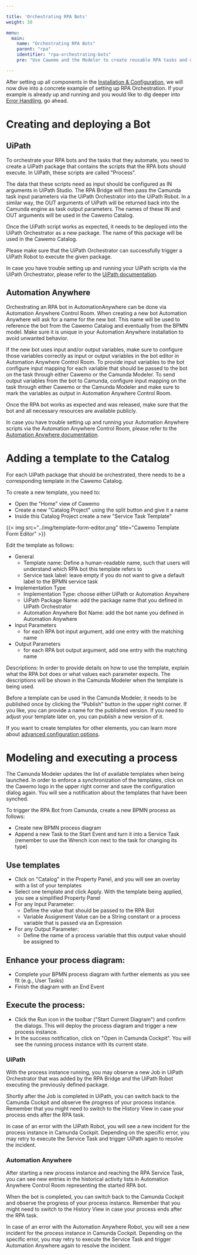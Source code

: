 ```yaml
---

title: 'Orchestrating RPA Bots'
weight: 30

menu:
  main:
    name: "Orchestrating RPA Bots"
    parent: "rpa"
    identifier: "rpa-orchestrating-bots"
    pre: "Use Cawemo and the Modeler to create reusable RPA tasks and orchestrate them with the RPA Bridge."

---
```


After setting up all components in the [Installation & Configuration](../installation), we will now dive into a concrete example of setting up RPA Orchestration. If your example is already up and running and you would like to dig deeper into [Error Handling](../error-handling), go ahead.

# Creating and deploying a Bot

## UiPath

To orchestrate your RPA bots and the tasks that they automate, you need to create a UiPath package that contains the scripts that the RPA bots should execute. In UiPath, these scripts are called "Process".

The data that these scripts need as input should be configured as IN arguments in UiPath Studio. The RPA Bridge will then pass the Camunda task input parameters via the UiPath Orchestrator into the UiPath Robot. In a similar way, the OUT arguments of UiPath will be returned back into the Camunda engine as task output parameters. The names of these IN and OUT arguments will be used in the Cawemo Catalog.

Once the UiPath script works as expected, it needs to be deployed into the UiPath Orchestrator as a new package. The name of this package will be used in the Cawemo Catalog.

Please make sure that the UiPath Orchestrator can successfully trigger a UiPath Robot to execute the given package.

In case you have trouble setting up and running your UiPath scripts via the UiPath Orchestrator, please refer to the [UiPath documentation](https://docs.uipath.com/).

## Automation Anywhere

Orchestrating an RPA bot in AutomationAnywhere can be done via Automation Anywhere Control Room. When creating a new bot Automation Anywhere will ask for a name for the new bot. This name will be used to reference the bot from the Cawemo Catalog and eventually from the BPMN model. Make sure it is unique in your Automation Anywhere installation to avoid unwanted behavior.

If the new bot uses input and/or output variables, make sure to configure those variables correctly as input or output variables in the bot editor in Automation Anywhere Control Room. To provide input variables to the bot configure input mapping for each variable that should be passed to the bot on the task through either Cawemo or the Camunda Modeler. To send output variables from the bot to Camunda, configure input mapping on the task through either Cawemo or the Camunda Modeler and make sure to mark the variables as output in Automation Anywhere Control Room.

Once the RPA bot works as expected and was released, make sure that the bot and all necessary resources are available publicly.

In case you have trouble setting up and running your Automation Anywhere scripts via the Automation Anywhere Control Room, please refer to the [Automation Anywhere documentation](https://docs.automationanywhere.com/).

# Adding a template to the Catalog

For each UiPath package that should be orchestrated, there needs to be a corresponding template in the Cawemo Catalog.

To create a new template, you need to:

* Open the "Home" view of Cawemo
* Create a new "Catalog Project" using the split button and give it a name
* Inside this Catalog Project create a new "Service Task Template"

{{< img src="../img/template-form-editor.png" title="Cawemo Template Form Editor" >}}

Edit the template as follows:

* General
  * Template name: Define a human-readable name, such that users will understand which RPA bot this template refers to
  * Service task label: leave empty if you do not want to give a default label to the BPMN service task
* Implementation Type
  * Implementation Type: choose either UiPath or Automation Anywhere
  * UiPath Package Name: add the package name that you defined in UiPath Orchestrator
  * Automation Anywhere Bot Name: add the bot name you defined in Automation Anywhere
* Input Parameters
  * for each RPA bot input argument, add one entry with the matching name
* Output Parameters
  * for each RPA bot output argument, add one entry with the matching name

Descriptions: In order to provide details on how to use the template, explain what the RPA bot does or what values each parameter expects. The descriptions will be shown in the Camunda Modeler when the template is being used.

Before a template can be used in the Camunda Modeler, it needs to be published once by clicking the “Publish” button in the upper right corner. If you like, you can provide a name for the published version. If you need to adjust your template later on, you can publish a new version of it.

If you want to create templates for other elements, you can learn more about [advanced configuration options](https://docs.camunda.org/manual/latest/modeler/element-templates/).

# Modeling and executing a process

The Camunda Modeler updates the list of available templates when being launched. In order to enforce a synchronization of the templates, click on the Cawemo logo in the upper right corner and save the configuration dialog again. You will see a notification about the templates that have been synched.

To trigger the RPA Bot from Camunda, create a new BPMN process as follows:

* Create new BPMN process diagram
* Append a new Task to the Start Event and turn it into a Service Task (remember to use the Wrench icon next to the task for changing its type)

## Use templates

* Click on "Catalog" in the Property Panel, and you will see an overlay with a list of your templates
* Select one template and click Apply. With the template being applied, you see a simplified Property Panel
* For any Input Parameter:
  * Define the value that should be passed to the RPA Bot
  * Variable Assignment Value can be a String constant or a process variable that is passed via an Expression
* For any Output Parameter:
  * Define the name of a process variable that this output value should be assigned to

## Enhance your process diagram:

* Complete your BPMN process diagram with further elements as you see fit (e.g., User Tasks)
* Finish the diagram with an End Event

## Execute the process:

* Click the Run icon in the toolbar ("Start Current Diagram") and confirm the dialogs. This will deploy the process diagram and trigger a new process instance.
* In the success notification, click on "Open in Camunda Cockpit". You will see the running process instance with its current state.

### UiPath

With the process instance running, you may observe a new Job in UiPath Orchestrator that was added by the RPA Bridge and the UiPath Robot executing the previously defined package.

Shortly after the Job is completed in UiPath, you can switch back to the Camunda Cockpit and observe the progress of your process instance. Remember that you might need to switch to the History View in case your process ends after the RPA task.

In case of an error with the UiPath Robot, you will see a new incident for the process instance in Camunda Cockpit. Depending on the specific error, you may retry to execute the Service Task and trigger UiPath again to resolve the incident.

### Automation Anywhere

After starting a new process instance and reaching the RPA Service Task, you can see new entries in the historical activity lists in Automation Anywhere Control Room representing the started RPA bot.

When the bot is completed, you can switch back to the Camunda Cockpit and observe the progress of your process instance. Remember that you might need to switch to the History View in case your process ends after the RPA task.

In case of an error with the Automation Anywhere Robot, you will see a new incident for the process instance in Camunda Cockpit. Depending on the specific error, you may retry to execute the Service Task and trigger Automation Anywhere again to resolve the incident.
